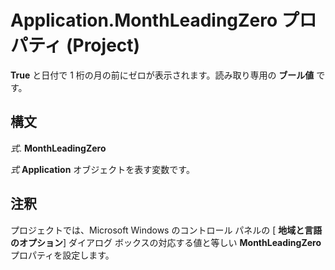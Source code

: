 
# Application.MonthLeadingZero プロパティ (Project)

 **True** と日付で 1 桁の月の前にゼロが表示されます。読み取り専用の **ブール値** です。


## 構文

 _式_. **MonthLeadingZero**

 _式_ **Application** オブジェクトを表す変数です。


## 注釈

プロジェクトでは、Microsoft Windows のコントロール パネルの [ **地域と言語のオプション**] ダイアログ ボックスの対応する値と等しい **MonthLeadingZero** プロパティを設定します。


